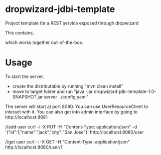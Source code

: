 dropwizard-jdbi-template
========================

Project template for a REST service exposed through dropwizard 

This contains,


which works together out-of-the-box.

Usage
=====

To start the server,

- create the distributable by running "mvn clean install"
- move to target folder and run "java -jar dropwizard-jdbi-template-1.0-SNAPSHOT.jar server ../config.yaml"

The server will start at port 8080. You can use UserResourceClient to interact with it. You can also get into admin interface by going to http://localhost:8081

//add user
curl -i -X PUT -H "Content-Type: application/json" -d '{"id":1,"name":"jack","city":"San Jose"}' http://localhost:8080/user

//get user
curl -i -X GET -H "Content-Type: application/json"  http://localhost:8080/user/1

